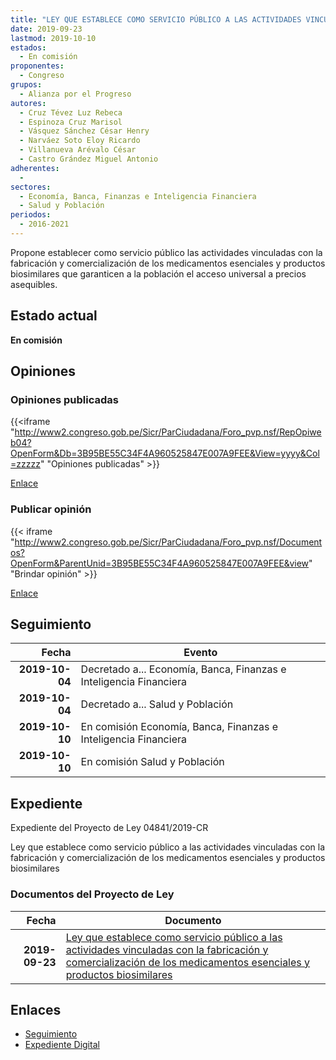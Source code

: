 ```yaml
---
title: "LEY QUE ESTABLECE COMO SERVICIO PÚBLICO A LAS ACTIVIDADES VINCULADAS CON LA FABRICACIÓN Y COMERCIALIZACIÓN DE LOS MEDICAMENTOS ESENCIALES Y PRODUCTOS BIOSIMILARES"
date: 2019-09-23
lastmod: 2019-10-10
estados: 
  - En comisión
proponentes: 
  - Congreso
grupos: 
  - Alianza por el Progreso
autores: 
  - Cruz Tévez Luz Rebeca
  - Espinoza Cruz Marisol
  - Vásquez Sánchez César Henry
  - Narváez Soto Eloy Ricardo
  - Villanueva Arévalo César
  - Castro Grández Miguel Antonio
adherentes: 
  - 
sectores: 
  - Economía, Banca, Finanzas e Inteligencia Financiera
  - Salud y Población
periodos: 
  - 2016-2021
---
```


Propone establecer como servicio público las actividades vinculadas con la fabricación y comercialización de los medicamentos esenciales y productos biosimilares que garanticen a la población el acceso universal a precios asequibles.


## Estado actual

**En comisión**

## Opiniones

### Opiniones publicadas

{{<iframe "http://www2.congreso.gob.pe/Sicr/ParCiudadana/Foro_pvp.nsf/RepOpiweb04?OpenForm&Db=3B95BE55C34F4A960525847E007A9FEE&View=yyyy&Col=zzzzz" "Opiniones publicadas" >}}

[Enlace](http://www2.congreso.gob.pe/Sicr/ParCiudadana/Foro_pvp.nsf/RepOpiweb04?OpenForm&Db=3B95BE55C34F4A960525847E007A9FEE&View=yyyy&Col=zzzzz)
### Publicar opinión

{{< iframe "http://www2.congreso.gob.pe/Sicr/ParCiudadana/Foro_pvp.nsf/Documentos?OpenForm&ParentUnid=3B95BE55C34F4A960525847E007A9FEE&view" "Brindar opinión" >}}

[Enlace](http://www2.congreso.gob.pe/Sicr/ParCiudadana/Foro_pvp.nsf/Documentos?OpenForm&ParentUnid=3B95BE55C34F4A960525847E007A9FEE&view)

## Seguimiento

| Fecha | Evento |
|------:|--------|
| **2019-10-04** | Decretado a... Economía, Banca, Finanzas e Inteligencia Financiera|
| **2019-10-04** | Decretado a... Salud y Población|
| **2019-10-10** | En comisión Economía, Banca, Finanzas e Inteligencia Financiera|
| **2019-10-10** | En comisión Salud y Población|


## Expediente

Expediente del Proyecto de Ley 04841/2019-CR

Ley que establece como servicio público a las actividades vinculadas con la fabricación y comercialización de los medicamentos esenciales y productos biosimilares


### Documentos del Proyecto de Ley

| Fecha | Documento |
|------:|--------|
| **2019-09-23** | [Ley que establece como servicio público a las actividades vinculadas con la fabricación y comercialización de los medicamentos esenciales y productos biosimilares](http://www.leyes.congreso.gob.pe/Documentos/2016_2021/Proyectos_de_Ley_y_de_Resoluciones_Legislativas/PL04841_20190923.pdf) |

## Enlaces 

- [Seguimiento](http://www2.congreso.gob.pe/Sicr/TraDocEstProc/CLProLey2016.nsf/f7fff46988ca05b1052578e100829cc7/076f700a212f67c80525847e0061dc5a?OpenDocument)
- [Expediente Digital](http://www2.congreso.gob.pe/Sicr/TraDocEstProc/CLProLey2016.nsf/f7fff46988ca05b1052578e100829cc7/076f700a212f67c80525847e0061dc5a?OpenDocument&Click=05257FB7005EB655.eb71d0cf91d8294e05256cdf006b5706/$Body/0.1C6C)
